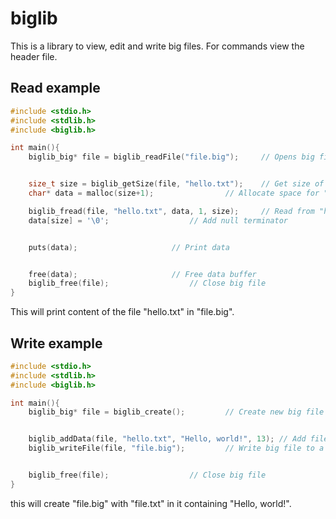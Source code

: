 # biglib

This is a library to view, edit and write big files.
For commands view the header file.

## Read example

```C
#include <stdio.h>
#include <stdlib.h>
#include <biglib.h>

int main(){
	biglib_big* file = biglib_readFile("file.big");		// Opens big file


	size_t size = biglib_getSize(file, "hello.txt");	// Get size of "hello.txt"
	char* data = malloc(size+1);				// Allocate space for "hello.txt" content

	biglib_fread(file, "hello.txt", data, 1, size);		// Read from "hello.txt" to data buffer amount equal to size
	data[size] = '\0';					// Add null terminator


	puts(data);						// Print data


	free(data);						// Free data buffer
	biglib_free(file);					// Close big file
}
```
This will print content of the file "hello.txt" in "file.big".

## Write example

```C
#include <stdio.h>
#include <stdlib.h>
#include <biglib.h>

int main(){
	biglib_big* file = biglib_create();			// Create new big file


	biglib_addData(file, "hello.txt", "Hello, world!", 13);	// Add file called "hello.txt" with data "Hello, world!" size of 13 in it
	biglib_writeFile(file, "file.big");			// Write big file to a real file


	biglib_free(file);					// Close big file
}
```
this will create "file.big" with "file.txt" in it containing "Hello, world!".
